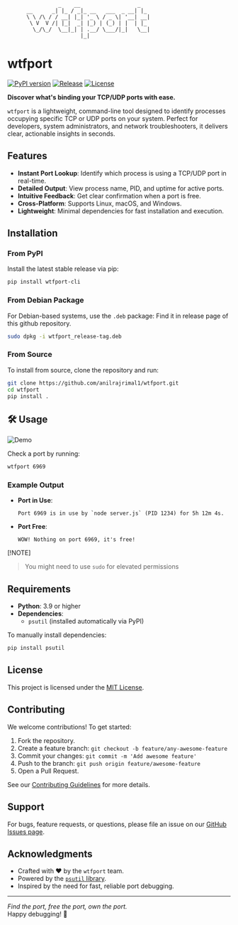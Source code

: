                     _    __                  _   
          __      _| |_ / _|_ __   ___  _ __| |_ 
          \ \ /\ / / __| |_| '_ \ / _ \| '__| __|
           \ V  V /| |_|  _| |_) | (_) | |  | |_ 
            \_/\_/  \__|_| | .__/ \___/|_|   \__|
                           |_|                   
         
# wtfport

[![PyPI version](https://img.shields.io/pypi/v/wtfport-cli.svg)](https://pypi.org/project/wtfport-cli)
[![Release](https://img.shields.io/github/v/release/anilrajrimal1/wtfport)](https://github.com/anilrajrimal1/wtfport/releases)
[![License](https://img.shields.io/github/license/anilrajrimal1/wtfport)](LICENSE)

**Discover what's binding your TCP/UDP ports with ease.**

`wtfport` is a lightweight, command-line tool designed to identify processes occupying specific TCP or UDP ports on your system. Perfect for developers, system administrators, and network troubleshooters, it delivers clear, actionable insights in seconds.

## Features

- **Instant Port Lookup**: Identify which process is using a TCP/UDP port in real-time.
- **Detailed Output**: View process name, PID, and uptime for active ports.
- **Intuitive Feedback**: Get clear confirmation when a port is free.
- **Cross-Platform**: Supports Linux, macOS, and Windows.
- **Lightweight**: Minimal dependencies for fast installation and execution.

## Installation

### From PyPI
Install the latest stable release via pip:

```bash
pip install wtfport-cli
```

### From Debian Package
For Debian-based systems, use the `.deb` package:
Find it in release page of this github repository.
```bash
sudo dpkg -i wtfport_release-tag.deb
```

### From Source
To install from source, clone the repository and run:

```bash
git clone https://github.com/anilrajrimal1/wtfport.git
cd wtfport
pip install .
```

## 🛠 Usage

![Demo](https://github.com/user-attachments/assets/0940e93c-32ed-4006-afd6-429c0d456797)

Check a port by running:

```bash
wtfport 6969
```

### Example Output
- **Port in Use**:
  ```plaintext
  Port 6969 is in use by `node server.js` (PID 1234) for 5h 12m 4s.
  ```

- **Port Free**:
  ```plaintext
  WOW! Nothing on port 6969, it's free!
  ```
[!NOTE]
> You might need to use `sudo` for elevated permissions

## Requirements

- **Python**: 3.9 or higher
- **Dependencies**:
  - `psutil` (installed automatically via PyPI)

To manually install dependencies:

```bash
pip install psutil
```

## License

This project is licensed under the [MIT License](LICENSE).

## Contributing

We welcome contributions! To get started:

1. Fork the repository.
2. Create a feature branch: `git checkout -b feature/any-awesome-feature`
3. Commit your changes: `git commit -m 'Add awesome feature'`
4. Push to the branch: `git push origin feature/awesome-feature`
5. Open a Pull Request.

See our [Contributing Guidelines](CONTRIBUTING.md) for more details.

## Support

For bugs, feature requests, or questions, please file an issue on our [GitHub Issues page](https://github.com/anilrajrimal1/wtfport/issues).

## Acknowledgments

- Crafted with ❤️ by the `wtfport` team.
- Powered by the [`psutil` library](https://github.com/giampaolo/psutil).
- Inspired by the need for fast, reliable port debugging.

---

*Find the port, free the port, own the port.*  
Happy debugging! 🐞
